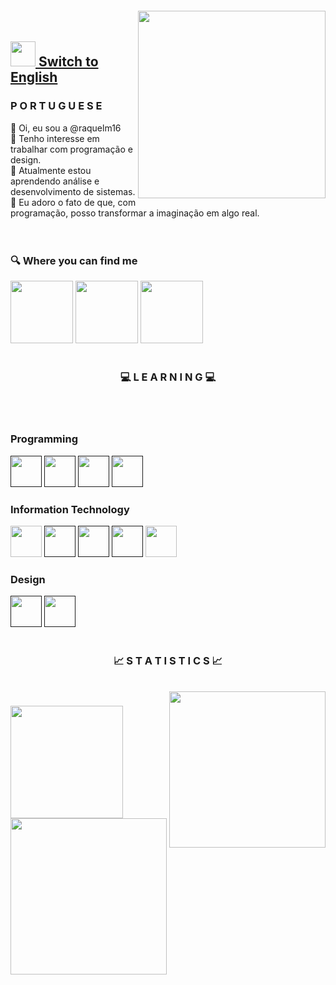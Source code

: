 <img align="right" width="300px" style="margin-top:-20px"  src="https://sdk.bitmoji.com/render/panel/e0c8b93f-c246-46e8-9db2-ec0cb01ec9eb-ff4c64b6-a138-42a8-87f8-b0615868c0f9-v1.png?transparent=1&palette=1" width="300" height="300" class="media-object  img-responsive img-thumbnail">
   
   ## <img src="https://cdn.discordapp.com/attachments/494996013837320193/909802763834253372/switchblue.png" width="40px;"/><a href="https://github.com/blackkseaw/blackkseaw/blob/main/README-EN.md"> Switch to English </a>
   <h3>P O R T U G U E S E </h3>
   👋 Oi, eu sou a @raquelm16 <br>
   👀 Tenho interesse em trabalhar com programação e design. <br>
   🌱 Atualmente estou aprendendo análise e desenvolvimento de sistemas. <br>
   💞️ Eu adoro o fato de que, com programação, posso transformar a imaginação em algo real. <br>
<br>
<br>

 
<h3 align="left">🔍 Where you can find me </h3>

<a href="https://www.linkedin.com/in/raquelmc/"><img src="https://user-images.githubusercontent.com/100868145/170832845-13e0fd24-16f7-4b30-988f-fc01ab7acc40.png" width="100" height="100"  class="media-object  img-responsive img-thumbnail"></a>
<a href="https://codepen.io/raquelm16"><img src="https://user-images.githubusercontent.com/100868145/185682005-a6910cc5-b9eb-4463-b639-71472ec18065.png"  width="100" height="100" class="media-object  img-responsive img-thumbnail"></a>
<a href="mailto:raquelmc365@gmail.com"><img src="https://user-images.githubusercontent.com/100868145/170833005-34940b65-11c5-486d-900b-6ab72ff895a2.png" width="100" height="100"  class="media-object  img-responsive img-thumbnail"></a>
<br>
<br>

<h3 align="center"> 💻 L E A R N I N G 💻</h3>
<br>
<br>
<h3 align="left">Programming</h3>
<code><a href=""><img src="https://user-images.githubusercontent.com/100868145/170838822-6cb4cd89-9f72-409d-a36c-de72e8d5dc1d.png" width="50" height="50"></a></code>
<code><a href=""><img src="https://user-images.githubusercontent.com/100868145/170838851-fcd426df-38b9-4ae0-a232-e45b828c52a1.png" width="50" height="50"></a></code>
<code><a href=""><img src="https://user-images.githubusercontent.com/100868145/170839652-f4cbd22c-bed2-4377-a9d7-c9225de77a17.png" width="50" height="50"></a></code>
<code><a href=""><img src="https://user-images.githubusercontent.com/100868145/170840175-bd005f02-af3e-42f3-9c53-e56d2b2e3c17.png" width="50" height="50"></a></code>
<br>
<h3 align="left">Information Technology</h3>
<code><a href="https://drive.google.com/file/d/1ZQqlM_3ncWXfy-NqMBejx2KVkDbcOUXa/view"><img src="https://user-images.githubusercontent.com/100868145/170839772-0432b6b5-a27a-47d7-969d-913a7c95fabd.png" width="50" height="50"></a></code>
<code><a href=""><img src="https://user-images.githubusercontent.com/100868145/170839826-6ac3d0bc-7dc2-4ff6-8c48-8601c77d654d.png" width="50" height="50"></a></code>
<code><a href=""><img src="https://user-images.githubusercontent.com/100868145/170839845-dbf7e4e3-0ba4-494a-921c-1aea554aabb9.png" width="50" height="50"></a></code>
<code><a href=""><img src="https://user-images.githubusercontent.com/100868145/170839859-b1fa6e51-bd71-4a12-8b5f-e455668e8941.png" width="50" height="50"></a></code>
<code><a href="https://www.credly.com/badges/ba43394e-431f-46e0-a120-a5ecea578563/public_url"><img src="https://user-images.githubusercontent.com/100868145/173236397-b1e6fcf6-1d5f-4435-93a9-5509a157d7c2.png" width="50" height="50"></a></code>
<br>
<h3 align="left">Design</h3>
<code><a href=""><img src="https://user-images.githubusercontent.com/100868145/170840112-d02a2c93-68b4-4a94-801d-c37e8d35f86c.png" width="50" height="50"></a></code>
<code><a href=""><img src="https://user-images.githubusercontent.com/100868145/170840127-64e1b327-875d-45bc-9447-f46765005ee3.png" width="50" height="50"></a></code>
<br>
<br>


<h3 align="center"> 📈 S T A T I S T I C S 📈</h3> 
<br>
<img align="right" src="https://sdk.bitmoji.com/render/panel/9e669e76-bd42-43ba-bc81-83741de280f5-ff4c64b6-a138-42a8-87f8-b0615868c0f9-v1.png?transparent=1&palette=1" width="250" height="250" class="media-object img-responsive img-thumbnail">
<a href="https://github.com/raquelm16">
  <h3 align="left"><img height="180em" src="https://github-readme-stats-eight-theta.vercel.app/api?username=raquelm16&show_icons=true&theme=darcula&icon_color=2f548f&include_all_commits=true&count_private=true"/>
     <br>
  <img height="250em" src="https://github-readme-stats-eight-theta.vercel.app/api/top-langs/?username=raquelm16&layout=default&langs_count=10&theme=darcula&"/></h3>
     <br>
   
